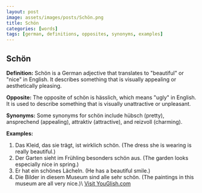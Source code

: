 ```yaml
---
layout: post
image: assets/images/posts/Schön.png
title: Schön
categories: [words]
tags: [german, definitions, opposites, synonyms, examples]
---
```

 
## Schön
 
**Definition:** Schön is a German adjective that translates to "beautiful" or "nice" in English. It describes something that is visually appealing or aesthetically pleasing.
 
**Opposite:** The opposite of schön is hässlich, which means "ugly" in English. It is used to describe something that is visually unattractive or unpleasant.
 
**Synonyms:** Some synonyms for schön include hübsch (pretty), ansprechend (appealing), attraktiv (attractive), and reizvoll (charming).
 
**Examples:**
1. Das Kleid, das sie trägt, ist wirklich schön. (The dress she is wearing is really beautiful.)
2. Der Garten sieht im Frühling besonders schön aus. (The garden looks especially nice in spring.)
3. Er hat ein schönes Lächeln. (He has a beautiful smile.)
4. Die Bilder in diesem Museum sind alle sehr schön. (The paintings in this museum are all very nice.)\ <a id="yg-widget-0" class="youglish-widget" data-query="Schön" data-lang="german" data-components="8412" data-auto-start="0" data-bkg-color="theme_light" data-title="How%20to%20pronounce%20Schön%20in%20German"  rel="nofollow" href="https://youglish.com">Visit YouGlish.com</a><script async src="https://youglish.com/public/emb/widget.js" charset="utf-8"></script>